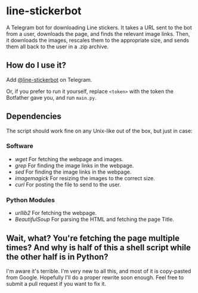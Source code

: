 # line-stickerbot
A Telegram bot for downloading Line stickers. It takes a URL sent to the bot from a user, downloads the page, and finds the relevant image links. Then, it downloads the images, rescales them to the appropriate size, and sends them all back to the user in a .zip archive.

## How do I use it?
Add [@line-stickerbot](http://telegram.me/line_stickerbot) on Telegram.

Or, if you prefer to run it yourself, replace `<token>` with the token the Botfather gave you, and run `main.py`.

## Dependencies

The script should work fine on any Unix-like out of the box, but just in case:

### Software
* *wget* For fetching the webpage and images.
* *grep* For finding the image links in the webpage.
* *sed* For finding the image links in the webpage.
* *imagemagick* For resizing the images to the correct size.
* *curl* For posting the file to send to the user.

### Python Modules
* *urllib2* For fetching the webpage.
* *BeautifulSoup* For parsing the HTML and fetching the page Title.

## Wait, what? You're fetching the page multiple times? And why is half of this a shell script while the other half is in Python?
I'm aware it's terrible. I'm very new to all this, and most of it is copy-pasted from Google. Hopefully I'll do a proper rewrite soon enough. Feel free to submit a pull request if you want to fix it.
